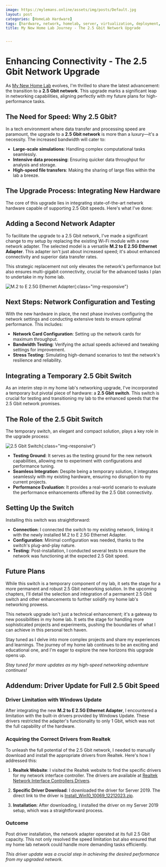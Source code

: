 ```yaml
---
image: https://mylemans.online/assets/img/posts/Default.jpg
layout: post
categories: [HomeLab Hardware]
tags: [hardware, network, homelab, server, virtualization, deployment, windows server, networking]
title: My New Home Lab Journey - The 2.5 Gbit Network Upgrade


---
```


# Enhancing Connectivity - The 2.5 Gbit Network Upgrade

As [My New Home Lab](https://mylemans.online/posts/NewHomeLab/) evolves, I'm thrilled to share the latest advancement: the transition to a **2.5 Gbit network**. This upgrade marks a significant leap in networking capabilities, aligning perfectly with my future plans for high-performance tasks.

## The Need for Speed: Why 2.5 Gbit?

In a tech environment where data transfer and processing speed are paramount, the upgrade to a **2.5 Gbit network** is more than a luxury—it's a necessity. The increased bandwidth will cater to:

- **Large-scale simulations**: Handling complex computational tasks seamlessly.
- **Intensive data processing**: Ensuring quicker data throughput for analysis and storage.
- **High-speed file transfers**: Making the sharing of large files within the lab a breeze.

## The Upgrade Process: Integrating New Hardware

The core of this upgrade lies in integrating state-of-the-art network hardware capable of supporting 2.5 Gbit speeds. Here's what I've done:

## Adding a Second Network Adapter

To facilitate the upgrade to a 2.5 Gbit network, I've made a significant change to my setup by replacing the existing Wi-Fi module with a new network adapter. The selected model is a versatile **M.2 to E 2.5G Ethernet Adapter**. This adapter isn't just about increased speed; it's about enhanced connectivity and superior data transfer rates.

This strategic replacement not only elevates the network's performance but also ensures multi-gigabit connectivity, crucial for the advanced tasks I plan to undertake in my home lab.

![M.2 to E 2.5G Ethernet Adapter](https://m.media-amazon.com/images/I/41Dnc8dNuuL._AC_UF1000,1000_QL80_.jpg){:class="img-responsive"}


## Next Steps: Network Configuration and Testing

With the new hardware in place, the next phase involves configuring the network settings and conducting extensive tests to ensure optimal performance. This includes:

- **Network Card Configuration**: Setting up the network cards for maximum throughput.
- **Bandwidth Testing**: Verifying the actual speeds achieved and tweaking settings for improvement.
- **Stress Testing**: Simulating high-demand scenarios to test the network's resilience and reliability.


## Integrating a Temporary 2.5 Gbit Switch

As an interim step in my home lab's networking upgrade, I've incorporated a temporary but pivotal piece of hardware: a **2.5 Gbit switch**. This switch is crucial for testing and transitioning my lab to the enhanced speeds that the 2.5 Gbit network promises.

## The Role of the 2.5 Gbit Switch

The temporary switch, an elegant and compact solution, plays a key role in the upgrade process:

![2.5 Gbit Switch](https://m.media-amazon.com/images/I/71zswVnV8iL._AC_SX522_.jpg){:class="img-responsive"}

- **Testing Ground**: It serves as the testing ground for the new network capabilities, allowing me to experiment with configurations and performance tuning.
- **Seamless Integration**: Despite being a temporary solution, it integrates seamlessly with my existing hardware, ensuring no disruption to my current projects.
- **Performance Evaluation**: It provides a real-world scenario to evaluate the performance enhancements offered by the 2.5 Gbit connectivity.

## Setting Up the Switch

Installing this switch was straightforward:

- **Connection**: I connected the switch to my existing network, linking it with the newly installed M.2 to E 2.5G Ethernet Adapter.
- **Configuration**: Minimal configuration was needed, thanks to the switch's plug-and-play nature.
- **Testing**: Post-installation, I conducted several tests to ensure the network was functioning at the expected 2.5 Gbit speed.

## Future Plans

While this switch is a temporary component of my lab, it sets the stage for a more permanent and robust 2.5 Gbit networking solution. In the upcoming chapters, I'll detail the selection and integration of a permanent 2.5 Gbit switch and other enhancements to further solidify my home lab's networking prowess.

This network upgrade isn't just a technical enhancement; it's a gateway to new possibilities in my home lab. It sets the stage for handling more sophisticated projects and experiments, pushing the boundaries of what I can achieve in this personal tech haven.

Stay tuned as I delve into more complex projects and share my experiences and learnings. The journey of my home lab continues to be an exciting and educational one, and I'm eager to explore the new horizons this upgrade opens up.

*Stay tuned for more updates as my high-speed networking adventure continues!*

## Addendum: Driver Update for Full 2.5 Gbit Speed

### Driver Limitation with Windows Update

After integrating the new **M.2 to E 2.5G Ethernet Adapter**, I encountered a limitation with the built-in drivers provided by Windows Update. These drivers restricted the adapter's functionality to only 1 Gbit, which was not the full capability of the hardware.

### Acquiring the Correct Drivers from Realtek

To unleash the full potential of the 2.5 Gbit network, I needed to manually download and install the appropriate drivers from Realtek. Here's how I addressed this:

1. **Realtek Website**: I visited the Realtek website to find the specific drivers for my network interface controller. The drivers are available at [Realtek Network Interface Controllers Drivers](https://www.realtek.com/en/component/zoo/category/network-interface-controllers-10-100-1000m-gigabit-ethernet-pci-express-software).

2. **Specific Driver Download**: I downloaded the driver for Server 2019. The direct link to the driver is [Install_Win10_10069_12212023.zip](https://rtitwww.realtek.com/rtdrivers/cn/nic1/Install_Win10_10069_12212023.zip).

3. **Installation**: After downloading, I installed the driver on my Server 2019 setup, which was a straightforward process.

### Outcome

Post driver installation, the network adapter operated at its full 2.5 Gbit capacity. This not only resolved the speed limitation but also ensured that my home lab network could handle more demanding tasks efficiently.

*This driver update was a crucial step in achieving the desired performance from my upgraded network.*
